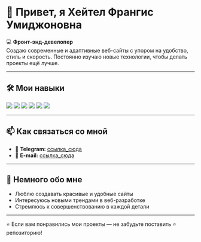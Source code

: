 # 👋 Привет, я Хейтел Франгис Умиджоновна

💻 **Фронт-энд-девелопер**  
Создаю современные и адаптивные веб-сайты с упором на удобство, стиль и скорость. Постоянно изучаю новые технологии, чтобы делать проекты ещё лучше.

---

## 🛠️ Мои навыки

<p align="left">
  <img src="https://img.shields.io/badge/HTML5-E34F26?logo=html5&logoColor=fff&style=for-the-badge" />
  <img src="https://img.shields.io/badge/CSS3-1572B6?logo=css3&logoColor=fff&style=for-the-badge" />
  <img src="https://img.shields.io/badge/Sass-CC6699?logo=sass&logoColor=fff&style=for-the-badge" />
  <img src="https://img.shields.io/badge/Tailwind_CSS-38B2AC?logo=tailwind-css&logoColor=fff&style=for-the-badge" />
  <img src="https://img.shields.io/badge/GitHub-181717?logo=github&logoColor=fff&style=for-the-badge" />
  <img src="https://img.shields.io/badge/Python-3776AB?logo=python&logoColor=fff&style=for-the-badge" />
</p>

---

## 📫 Как связаться со мной

- 📱 **Telegram:** [ссылка_сюда](#)  
- 📧 **E-mail:** [ссылка_сюда](#)  

---

## 🌟 Немного обо мне
- Люблю создавать красивые и удобные сайты  
- Интересуюсь новыми трендами в веб-разработке  
- Стремлюсь к совершенствованию в каждой детали  

---

⭐ Если вам понравились мои проекты — не забудьте поставить ⭐ репозиторию!

